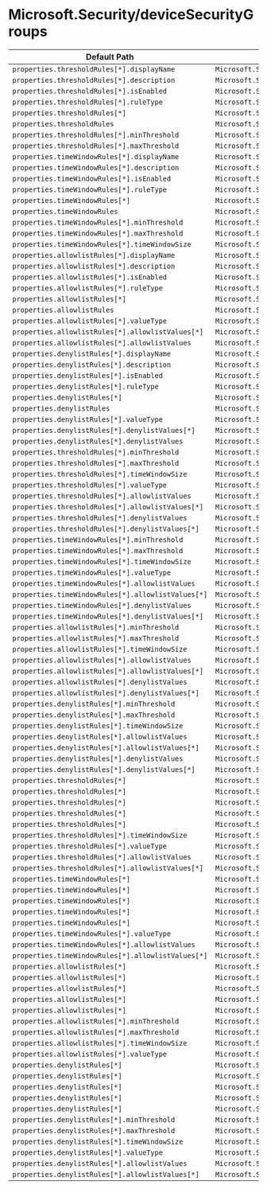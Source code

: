 # Microsoft.Security/deviceSecurityGroups

| Default Path | Alias |
|---|---|
| `properties.thresholdRules[*].displayName` | `Microsoft.Security/deviceSecurityGroups/thresholdRules[*].displayName` |
| `properties.thresholdRules[*].description` | `Microsoft.Security/deviceSecurityGroups/thresholdRules[*].description` |
| `properties.thresholdRules[*].isEnabled` | `Microsoft.Security/deviceSecurityGroups/thresholdRules[*].isEnabled` |
| `properties.thresholdRules[*].ruleType` | `Microsoft.Security/deviceSecurityGroups/thresholdRules[*].ruleType` |
| `properties.thresholdRules[*]` | `Microsoft.Security/deviceSecurityGroups/thresholdRules[*]` |
| `properties.thresholdRules` | `Microsoft.Security/deviceSecurityGroups/thresholdRules` |
| `properties.thresholdRules[*].minThreshold` | `Microsoft.Security/deviceSecurityGroups/thresholdRules[*].minThreshold` |
| `properties.thresholdRules[*].maxThreshold` | `Microsoft.Security/deviceSecurityGroups/thresholdRules[*].maxThreshold` |
| `properties.timeWindowRules[*].displayName` | `Microsoft.Security/deviceSecurityGroups/timeWindowRules[*].displayName` |
| `properties.timeWindowRules[*].description` | `Microsoft.Security/deviceSecurityGroups/timeWindowRules[*].description` |
| `properties.timeWindowRules[*].isEnabled` | `Microsoft.Security/deviceSecurityGroups/timeWindowRules[*].isEnabled` |
| `properties.timeWindowRules[*].ruleType` | `Microsoft.Security/deviceSecurityGroups/timeWindowRules[*].ruleType` |
| `properties.timeWindowRules[*]` | `Microsoft.Security/deviceSecurityGroups/timeWindowRules[*]` |
| `properties.timeWindowRules` | `Microsoft.Security/deviceSecurityGroups/timeWindowRules` |
| `properties.timeWindowRules[*].minThreshold` | `Microsoft.Security/deviceSecurityGroups/timeWindowRules[*].minThreshold` |
| `properties.timeWindowRules[*].maxThreshold` | `Microsoft.Security/deviceSecurityGroups/timeWindowRules[*].maxThreshold` |
| `properties.timeWindowRules[*].timeWindowSize` | `Microsoft.Security/deviceSecurityGroups/timeWindowRules[*].timeWindowSize` |
| `properties.allowlistRules[*].displayName` | `Microsoft.Security/deviceSecurityGroups/allowlistRules[*].displayName` |
| `properties.allowlistRules[*].description` | `Microsoft.Security/deviceSecurityGroups/allowlistRules[*].description` |
| `properties.allowlistRules[*].isEnabled` | `Microsoft.Security/deviceSecurityGroups/allowlistRules[*].isEnabled` |
| `properties.allowlistRules[*].ruleType` | `Microsoft.Security/deviceSecurityGroups/allowlistRules[*].ruleType` |
| `properties.allowlistRules[*]` | `Microsoft.Security/deviceSecurityGroups/allowlistRules[*]` |
| `properties.allowlistRules` | `Microsoft.Security/deviceSecurityGroups/allowlistRules` |
| `properties.allowlistRules[*].valueType` | `Microsoft.Security/deviceSecurityGroups/allowlistRules[*].valueType` |
| `properties.allowlistRules[*].allowlistValues[*]` | `Microsoft.Security/deviceSecurityGroups/allowlistRules[*].allowlistValues[*]` |
| `properties.allowlistRules[*].allowlistValues` | `Microsoft.Security/deviceSecurityGroups/allowlistRules[*].allowlistValues` |
| `properties.denylistRules[*].displayName` | `Microsoft.Security/deviceSecurityGroups/denylistRules[*].displayName` |
| `properties.denylistRules[*].description` | `Microsoft.Security/deviceSecurityGroups/denylistRules[*].description` |
| `properties.denylistRules[*].isEnabled` | `Microsoft.Security/deviceSecurityGroups/denylistRules[*].isEnabled` |
| `properties.denylistRules[*].ruleType` | `Microsoft.Security/deviceSecurityGroups/denylistRules[*].ruleType` |
| `properties.denylistRules[*]` | `Microsoft.Security/deviceSecurityGroups/denylistRules[*]` |
| `properties.denylistRules` | `Microsoft.Security/deviceSecurityGroups/denylistRules` |
| `properties.denylistRules[*].valueType` | `Microsoft.Security/deviceSecurityGroups/denylistRules[*].valueType` |
| `properties.denylistRules[*].denylistValues[*]` | `Microsoft.Security/deviceSecurityGroups/denylistRules[*].denylistValues[*]` |
| `properties.denylistRules[*].denylistValues` | `Microsoft.Security/deviceSecurityGroups/denylistRules[*].denylistValues` |
| `properties.thresholdRules[*].minThreshold` | `Microsoft.Security/deviceSecurityGroups/thresholdRules[*].ThresholdCustomAlertRule.minThreshold` |
| `properties.thresholdRules[*].maxThreshold` | `Microsoft.Security/deviceSecurityGroups/thresholdRules[*].ThresholdCustomAlertRule.maxThreshold` |
| `properties.thresholdRules[*].timeWindowSize` | `Microsoft.Security/deviceSecurityGroups/thresholdRules[*].TimeWindowCustomAlertRule.timeWindowSize` |
| `properties.thresholdRules[*].valueType` | `Microsoft.Security/deviceSecurityGroups/thresholdRules[*].valueType` |
| `properties.thresholdRules[*].allowlistValues` | `Microsoft.Security/deviceSecurityGroups/thresholdRules[*].AllowlistCustomAlertRule.allowlistValues` |
| `properties.thresholdRules[*].allowlistValues[*]` | `Microsoft.Security/deviceSecurityGroups/thresholdRules[*].AllowlistCustomAlertRule.allowlistValues[*]` |
| `properties.thresholdRules[*].denylistValues` | `Microsoft.Security/deviceSecurityGroups/thresholdRules[*].DenylistCustomAlertRule.denylistValues` |
| `properties.thresholdRules[*].denylistValues[*]` | `Microsoft.Security/deviceSecurityGroups/thresholdRules[*].DenylistCustomAlertRule.denylistValues[*]` |
| `properties.timeWindowRules[*].minThreshold` | `Microsoft.Security/deviceSecurityGroups/timeWindowRules[*].ThresholdCustomAlertRule.minThreshold` |
| `properties.timeWindowRules[*].maxThreshold` | `Microsoft.Security/deviceSecurityGroups/timeWindowRules[*].ThresholdCustomAlertRule.maxThreshold` |
| `properties.timeWindowRules[*].timeWindowSize` | `Microsoft.Security/deviceSecurityGroups/timeWindowRules[*].TimeWindowCustomAlertRule.timeWindowSize` |
| `properties.timeWindowRules[*].valueType` | `Microsoft.Security/deviceSecurityGroups/timeWindowRules[*].valueType` |
| `properties.timeWindowRules[*].allowlistValues` | `Microsoft.Security/deviceSecurityGroups/timeWindowRules[*].AllowlistCustomAlertRule.allowlistValues` |
| `properties.timeWindowRules[*].allowlistValues[*]` | `Microsoft.Security/deviceSecurityGroups/timeWindowRules[*].AllowlistCustomAlertRule.allowlistValues[*]` |
| `properties.timeWindowRules[*].denylistValues` | `Microsoft.Security/deviceSecurityGroups/timeWindowRules[*].DenylistCustomAlertRule.denylistValues` |
| `properties.timeWindowRules[*].denylistValues[*]` | `Microsoft.Security/deviceSecurityGroups/timeWindowRules[*].DenylistCustomAlertRule.denylistValues[*]` |
| `properties.allowlistRules[*].minThreshold` | `Microsoft.Security/deviceSecurityGroups/allowlistRules[*].ThresholdCustomAlertRule.minThreshold` |
| `properties.allowlistRules[*].maxThreshold` | `Microsoft.Security/deviceSecurityGroups/allowlistRules[*].ThresholdCustomAlertRule.maxThreshold` |
| `properties.allowlistRules[*].timeWindowSize` | `Microsoft.Security/deviceSecurityGroups/allowlistRules[*].TimeWindowCustomAlertRule.timeWindowSize` |
| `properties.allowlistRules[*].allowlistValues` | `Microsoft.Security/deviceSecurityGroups/allowlistRules[*].AllowlistCustomAlertRule.allowlistValues` |
| `properties.allowlistRules[*].allowlistValues[*]` | `Microsoft.Security/deviceSecurityGroups/allowlistRules[*].AllowlistCustomAlertRule.allowlistValues[*]` |
| `properties.allowlistRules[*].denylistValues` | `Microsoft.Security/deviceSecurityGroups/allowlistRules[*].DenylistCustomAlertRule.denylistValues` |
| `properties.allowlistRules[*].denylistValues[*]` | `Microsoft.Security/deviceSecurityGroups/allowlistRules[*].DenylistCustomAlertRule.denylistValues[*]` |
| `properties.denylistRules[*].minThreshold` | `Microsoft.Security/deviceSecurityGroups/denylistRules[*].ThresholdCustomAlertRule.minThreshold` |
| `properties.denylistRules[*].maxThreshold` | `Microsoft.Security/deviceSecurityGroups/denylistRules[*].ThresholdCustomAlertRule.maxThreshold` |
| `properties.denylistRules[*].timeWindowSize` | `Microsoft.Security/deviceSecurityGroups/denylistRules[*].TimeWindowCustomAlertRule.timeWindowSize` |
| `properties.denylistRules[*].allowlistValues` | `Microsoft.Security/deviceSecurityGroups/denylistRules[*].AllowlistCustomAlertRule.allowlistValues` |
| `properties.denylistRules[*].allowlistValues[*]` | `Microsoft.Security/deviceSecurityGroups/denylistRules[*].AllowlistCustomAlertRule.allowlistValues[*]` |
| `properties.denylistRules[*].denylistValues` | `Microsoft.Security/deviceSecurityGroups/denylistRules[*].DenylistCustomAlertRule.denylistValues` |
| `properties.denylistRules[*].denylistValues[*]` | `Microsoft.Security/deviceSecurityGroups/denylistRules[*].DenylistCustomAlertRule.denylistValues[*]` |
| `properties.thresholdRules[*]` | `Microsoft.Security/deviceSecurityGroups/thresholdRules[*].TimeWindowCustomAlertRule` |
| `properties.thresholdRules[*]` | `Microsoft.Security/deviceSecurityGroups/thresholdRules[*].ThresholdCustomAlertRule` |
| `properties.thresholdRules[*]` | `Microsoft.Security/deviceSecurityGroups/thresholdRules[*].DenylistCustomAlertRule` |
| `properties.thresholdRules[*]` | `Microsoft.Security/deviceSecurityGroups/thresholdRules[*].AllowlistCustomAlertRule` |
| `properties.thresholdRules[*]` | `Microsoft.Security/deviceSecurityGroups/thresholdRules[*].ListCustomAlertRule` |
| `properties.thresholdRules[*].timeWindowSize` | `Microsoft.Security/deviceSecurityGroups/thresholdRules[*].timeWindowSize` |
| `properties.thresholdRules[*].valueType` | `Microsoft.Security/deviceSecurityGroups/thresholdRules[*].ListCustomAlertRule.valueType` |
| `properties.thresholdRules[*].allowlistValues` | `Microsoft.Security/deviceSecurityGroups/thresholdRules[*].allowlistValues` |
| `properties.thresholdRules[*].allowlistValues[*]` | `Microsoft.Security/deviceSecurityGroups/thresholdRules[*].allowlistValues[*]` |
| `properties.timeWindowRules[*]` | `Microsoft.Security/deviceSecurityGroups/timeWindowRules[*].TimeWindowCustomAlertRule` |
| `properties.timeWindowRules[*]` | `Microsoft.Security/deviceSecurityGroups/timeWindowRules[*].ThresholdCustomAlertRule` |
| `properties.timeWindowRules[*]` | `Microsoft.Security/deviceSecurityGroups/timeWindowRules[*].DenylistCustomAlertRule` |
| `properties.timeWindowRules[*]` | `Microsoft.Security/deviceSecurityGroups/timeWindowRules[*].AllowlistCustomAlertRule` |
| `properties.timeWindowRules[*]` | `Microsoft.Security/deviceSecurityGroups/timeWindowRules[*].ListCustomAlertRule` |
| `properties.timeWindowRules[*].valueType` | `Microsoft.Security/deviceSecurityGroups/timeWindowRules[*].ListCustomAlertRule.valueType` |
| `properties.timeWindowRules[*].allowlistValues` | `Microsoft.Security/deviceSecurityGroups/timeWindowRules[*].allowlistValues` |
| `properties.timeWindowRules[*].allowlistValues[*]` | `Microsoft.Security/deviceSecurityGroups/timeWindowRules[*].allowlistValues[*]` |
| `properties.allowlistRules[*]` | `Microsoft.Security/deviceSecurityGroups/allowlistRules[*].TimeWindowCustomAlertRule` |
| `properties.allowlistRules[*]` | `Microsoft.Security/deviceSecurityGroups/allowlistRules[*].ThresholdCustomAlertRule` |
| `properties.allowlistRules[*]` | `Microsoft.Security/deviceSecurityGroups/allowlistRules[*].DenylistCustomAlertRule` |
| `properties.allowlistRules[*]` | `Microsoft.Security/deviceSecurityGroups/allowlistRules[*].AllowlistCustomAlertRule` |
| `properties.allowlistRules[*]` | `Microsoft.Security/deviceSecurityGroups/allowlistRules[*].ListCustomAlertRule` |
| `properties.allowlistRules[*].minThreshold` | `Microsoft.Security/deviceSecurityGroups/allowlistRules[*].minThreshold` |
| `properties.allowlistRules[*].maxThreshold` | `Microsoft.Security/deviceSecurityGroups/allowlistRules[*].maxThreshold` |
| `properties.allowlistRules[*].timeWindowSize` | `Microsoft.Security/deviceSecurityGroups/allowlistRules[*].timeWindowSize` |
| `properties.allowlistRules[*].valueType` | `Microsoft.Security/deviceSecurityGroups/allowlistRules[*].ListCustomAlertRule.valueType` |
| `properties.denylistRules[*]` | `Microsoft.Security/deviceSecurityGroups/denylistRules[*].TimeWindowCustomAlertRule` |
| `properties.denylistRules[*]` | `Microsoft.Security/deviceSecurityGroups/denylistRules[*].ThresholdCustomAlertRule` |
| `properties.denylistRules[*]` | `Microsoft.Security/deviceSecurityGroups/denylistRules[*].DenylistCustomAlertRule` |
| `properties.denylistRules[*]` | `Microsoft.Security/deviceSecurityGroups/denylistRules[*].AllowlistCustomAlertRule` |
| `properties.denylistRules[*]` | `Microsoft.Security/deviceSecurityGroups/denylistRules[*].ListCustomAlertRule` |
| `properties.denylistRules[*].minThreshold` | `Microsoft.Security/deviceSecurityGroups/denylistRules[*].minThreshold` |
| `properties.denylistRules[*].maxThreshold` | `Microsoft.Security/deviceSecurityGroups/denylistRules[*].maxThreshold` |
| `properties.denylistRules[*].timeWindowSize` | `Microsoft.Security/deviceSecurityGroups/denylistRules[*].timeWindowSize` |
| `properties.denylistRules[*].valueType` | `Microsoft.Security/deviceSecurityGroups/denylistRules[*].ListCustomAlertRule.valueType` |
| `properties.denylistRules[*].allowlistValues` | `Microsoft.Security/deviceSecurityGroups/denylistRules[*].allowlistValues` |
| `properties.denylistRules[*].allowlistValues[*]` | `Microsoft.Security/deviceSecurityGroups/denylistRules[*].allowlistValues[*]` |

